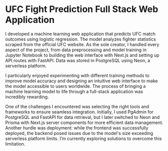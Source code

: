 # UFC Fight Prediction Full Stack Web Application

I developed a machine learning web application that predicts UFC match outcomes using logistic regression. The model analyzes fighter statistics scraped from the official UFC website. As the sole creator, I handled every aspect of the project, from data preprocessing and model training in Jupyter Notebook to building the web interface with Next.js and setting up API routes with FastAPI. Data was stored in PostgreSQL using Neon, a serverless platform.

I particularly enjoyed experimenting with different training methods to improve model accuracy and designing an intuitive web interface to make the model accessible to users worldwide. The process of bringing a machine learning model to life through a full-stack application was incredibly rewarding.

One of the challenges I encountered was selecting the right tools and frameworks to ensure seamless integration. Initially, I used PgAdmin for PostgreSQL and FastAPI for data retrieval, but I later switched to Neon and Prisma with Next.js server components for more efficient data management. Another hurdle was deployment: while the frontend was successfully deployed, the backend posed issues due to the model's size exceeding serverless platform limits. I’m currently exploring solutions to overcome this limitation.
